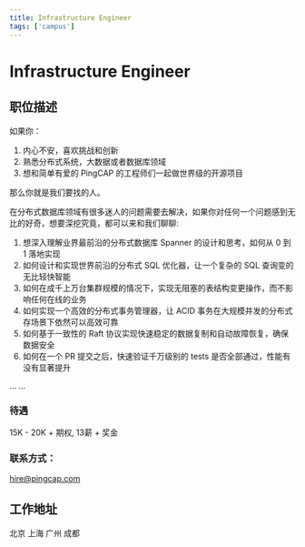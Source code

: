 ```yaml
---
title: Infrastructure Engineer
tags: ['campus']
---
```


# Infrastructure Engineer

## 职位描述

如果你：

1. 内心不安，喜欢挑战和创新
2. 熟悉分布式系统，大数据或者数据库领域
3. 想和简单有爱的 PingCAP 的工程师们一起做世界级的开源项目

那么你就是我们要找的人。

在分布式数据库领域有很多迷人的问题需要去解决，如果你对任何一个问题感到无比的好奇，想要深挖究竟，都可以来和我们聊聊:

1. 想深入理解业界最前沿的分布式数据库 Spanner 的设计和思考，如何从 0 到 1 落地实现
2. 如何设计和实现世界前沿的分布式 SQL 优化器，让一个复杂的 SQL 查询变的无比轻快智能
3. 如何在成千上万台集群规模的情况下，实现无阻塞的表结构变更操作，而不影响任何在线的业务
4. 如何实现一个高效的分布式事务管理器，让 ACID 事务在大规模并发的分布式存场景下依然可以高效可靠
5. 如何基于一致性的 Raft 协议实现快速稳定的数据复制和自动故障恢复，确保数据安全
6. 如何在一个 PR 提交之后，快速验证千万级别的 tests 是否全部通过，性能有没有显著提升

  ... ...

### 待遇

15K - 20K + 期权, 13薪 + 奖金

### 联系方式：
hire@pingcap.com

## 工作地址

北京 上海 广州 成都
